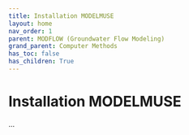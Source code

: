 ```yaml
---
title: Installation MODELMUSE
layout: home
nav_order: 1
parent: MODFLOW (Groundwater Flow Modeling)
grand_parent: Computer Methods
has_toc: false
has_children: True
---
```


<script
  src="https://cdn.mathjax.org/mathjax/latest/MathJax.js?config=TeX-AMS-MML_HTMLorMML"
  type="text/javascript">
</script>

# Installation MODELMUSE

...
